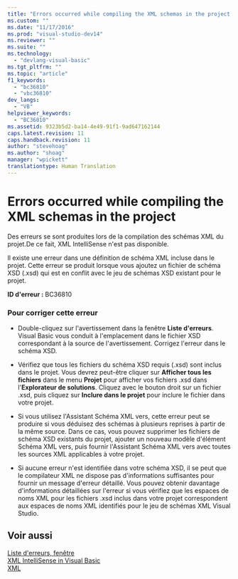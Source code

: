 ```yaml
---
title: "Errors occurred while compiling the XML schemas in the project | Microsoft Docs"
ms.custom: ""
ms.date: "11/17/2016"
ms.prod: "visual-studio-dev14"
ms.reviewer: ""
ms.suite: ""
ms.technology: 
  - "devlang-visual-basic"
ms.tgt_pltfrm: ""
ms.topic: "article"
f1_keywords: 
  - "bc36810"
  - "vbc36810"
dev_langs: 
  - "VB"
helpviewer_keywords: 
  - "BC36810"
ms.assetid: 9323b5d2-ba14-4e49-91f1-9ad647162144
caps.latest.revision: 11
caps.handback.revision: 11
author: "stevehoag"
ms.author: "shoag"
manager: "wpickett"
translationtype: Human Translation
---
```

# Errors occurred while compiling the XML schemas in the project
Des erreurs se sont produites lors de la compilation des schémas XML du projet.De ce fait, XML IntelliSense n'est pas disponible.  
  
 Il existe une erreur dans une définition de schéma XML incluse dans le projet.  Cette erreur se produit lorsque vous ajoutez un fichier de schéma XSD \(.xsd\) qui est en conflit avec le jeu de schémas XSD existant pour le projet.  
  
 **ID d'erreur :** BC36810  
  
### Pour corriger cette erreur  
  
-   Double\-cliquez sur l'avertissement dans la fenêtre **Liste d'erreurs**.  Visual Basic vous conduit à l'emplacement dans le fichier XSD correspondant à la source de l'avertissement.  Corrigez l'erreur dans le schéma XSD.  
  
-   Vérifiez que tous les fichiers du schéma XSD requis \(.xsd\) sont inclus dans le projet.  Vous devrez peut\-être cliquer sur **Afficher tous les fichiers** dans le menu **Projet** pour afficher vos fichiers .xsd dans l'**Explorateur de solutions**.  Cliquez avec le bouton droit sur un fichier .xsd, puis cliquez sur **Inclure dans le projet** pour inclure le fichier dans votre projet.  
  
-   Si vous utilisez l'Assistant Schéma XML vers, cette erreur peut se produire si vous déduisez des schémas à plusieurs reprises à partir de la même source.  Dans ce cas, vous pouvez supprimer les fichiers de schéma XSD existants du projet, ajouter un nouveau modèle d'élément Schéma XML vers, puis fournir l'Assistant Schéma XML vers avec toutes les sources XML applicables à votre projet.  
  
-   Si aucune erreur n'est identifiée dans votre schéma XSD, il se peut que le compilateur XML ne dispose pas d'informations suffisantes pour fournir un message d'erreur détaillé.  Vous pouvez obtenir davantage d'informations détaillées sur l'erreur si vous vérifiez que les espaces de noms XML pour les fichiers .xsd inclus dans votre projet correspondent aux espaces de noms XML identifiés pour le jeu de schémas XML Visual Studio.  
  
## Voir aussi  
 [Liste d'erreurs, fenêtre](/visual-studio/ide/reference/error-list-window)   
 [XML IntelliSense in Visual Basic](../../../visual-basic/programming-guide/language-features/xml/xml-intellisense.md)   
 [XML](../../../visual-basic/programming-guide/language-features/xml/index.md)